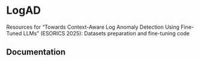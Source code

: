 # LogAD
Resources for “Towards Context-Aware Log Anomaly Detection Using Fine-Tuned LLMs” (ESORICS 2025): Datasets preparation and fine-tuning code

## Documentation